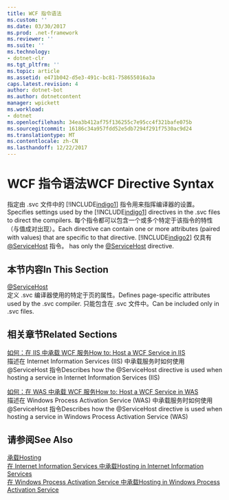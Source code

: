 ```yaml
---
title: WCF 指令语法
ms.custom: ''
ms.date: 03/30/2017
ms.prod: .net-framework
ms.reviewer: ''
ms.suite: ''
ms.technology:
- dotnet-clr
ms.tgt_pltfrm: ''
ms.topic: article
ms.assetid: e471b042-d5e3-491c-bc81-758655016a3a
caps.latest.revision: 4
author: dotnet-bot
ms.author: dotnetcontent
manager: wpickett
ms.workload:
- dotnet
ms.openlocfilehash: 34ea3b412af75f136255c7e95cc4f321bafe075b
ms.sourcegitcommit: 16186c34a957fdd52e5db7294f291f7530ac9d24
ms.translationtype: MT
ms.contentlocale: zh-CN
ms.lasthandoff: 12/22/2017
---
```

# <a name="wcf-directive-syntax"></a><span data-ttu-id="89695-102">WCF 指令语法</span><span class="sxs-lookup"><span data-stu-id="89695-102">WCF Directive Syntax</span></span>
<span data-ttu-id="89695-103">指定由 .svc 文件中的 [!INCLUDE[indigo1](../../../../../includes/indigo1-md.md)] 指令用来指挥编译器的设置。</span><span class="sxs-lookup"><span data-stu-id="89695-103">Specifies settings used by the [!INCLUDE[indigo1](../../../../../includes/indigo1-md.md)] directives in the .svc files to direct the compilers.</span></span> <span data-ttu-id="89695-104">每个指令都可以包含一个或多个特定于该指令的特性（与值成对出现）。</span><span class="sxs-lookup"><span data-stu-id="89695-104">Each directive can contain one or more attributes (paired with values) that are specific to that directive.</span></span> [!INCLUDE[indigo2](../../../../../includes/indigo2-md.md)]<span data-ttu-id="89695-105"> 仅具有 [@ServiceHost](../../../../../docs/framework/configure-apps/file-schema/wcf-directive/servicehost.md) 指令。</span><span class="sxs-lookup"><span data-stu-id="89695-105"> has only the [@ServiceHost](../../../../../docs/framework/configure-apps/file-schema/wcf-directive/servicehost.md) directive.</span></span>  
  
## <a name="in-this-section"></a><span data-ttu-id="89695-106">本节内容</span><span class="sxs-lookup"><span data-stu-id="89695-106">In This Section</span></span>  
 [@ServiceHost](../../../../../docs/framework/configure-apps/file-schema/wcf-directive/servicehost.md)  
 <span data-ttu-id="89695-107">定义 .svc 编译器使用的特定于页的属性。</span><span class="sxs-lookup"><span data-stu-id="89695-107">Defines page-specific attributes used by the .svc compiler.</span></span> <span data-ttu-id="89695-108">只能包含在 .svc 文件中。</span><span class="sxs-lookup"><span data-stu-id="89695-108">Can be included only in .svc files.</span></span>  
  
## <a name="related-sections"></a><span data-ttu-id="89695-109">相关章节</span><span class="sxs-lookup"><span data-stu-id="89695-109">Related Sections</span></span>  
 [<span data-ttu-id="89695-110">如何：在 IIS 中承载 WCF 服务</span><span class="sxs-lookup"><span data-stu-id="89695-110">How to: Host a WCF Service in IIS</span></span>](../../../../../docs/framework/wcf/feature-details/how-to-host-a-wcf-service-in-iis.md)  
 <span data-ttu-id="89695-111">描述在 Internet Information Services (IIS) 中承载服务时如何使用 @ServiceHost 指令</span><span class="sxs-lookup"><span data-stu-id="89695-111">Describes how the @ServiceHost directive is used when hosting a service in Internet Information Services (IIS)</span></span>  
  
 [<span data-ttu-id="89695-112">如何：在 WAS 中承载 WCF 服务</span><span class="sxs-lookup"><span data-stu-id="89695-112">How to: Host a WCF Service in WAS</span></span>](../../../../../docs/framework/wcf/feature-details/how-to-host-a-wcf-service-in-was.md)  
 <span data-ttu-id="89695-113">描述在 Windows Process Activation Service (WAS) 中承载服务时如何使用 @ServiceHost 指令</span><span class="sxs-lookup"><span data-stu-id="89695-113">Describes how the @ServiceHost directive is used when hosting a service in Windows Process Activation Service (WAS)</span></span>  
  
## <a name="see-also"></a><span data-ttu-id="89695-114">请参阅</span><span class="sxs-lookup"><span data-stu-id="89695-114">See Also</span></span>  
 [<span data-ttu-id="89695-115">承载</span><span class="sxs-lookup"><span data-stu-id="89695-115">Hosting</span></span>](../../../../../docs/framework/wcf/feature-details/hosting.md)  
 [<span data-ttu-id="89695-116">在 Internet Information Services 中承载</span><span class="sxs-lookup"><span data-stu-id="89695-116">Hosting in Internet Information Services</span></span>](../../../../../docs/framework/wcf/feature-details/hosting-in-internet-information-services.md)  
 [<span data-ttu-id="89695-117">在 Windows Process Activation Service 中承载</span><span class="sxs-lookup"><span data-stu-id="89695-117">Hosting in Windows Process Activation Service</span></span>](../../../../../docs/framework/wcf/feature-details/hosting-in-windows-process-activation-service.md)
